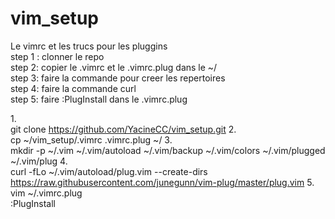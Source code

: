 # vim_setup
Le vimrc et les trucs pour les pluggins<br />
step 1 : clonner le repo<br />
step 2: copier le .vimrc et le .vimrc.plug dans le ~/<br />
step 3: faire la commande pour creer les repertoires<br />
step 4: faire la commande curl<br />
step 5: faire :PlugInstall dans le .vimrc.plug<br />


1.<br />
git clone https://github.com/YacineCC/vim_setup.git
2.<br />
cp ~/vim_setup/.vimrc .vimrc.plug ~/
3.<br />
mkdir -p ~/.vim ~/.vim/autoload ~/.vim/backup ~/.vim/colors ~/.vim/plugged ~/.vim/plug
4.<br />
curl -fLo ~/.vim/autoload/plug.vim --create-dirs https://raw.githubusercontent.com/junegunn/vim-plug/master/plug.vim
5.<br />
vim ~/.vimrc.plug<br />
:PlugInstall
